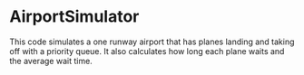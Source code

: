 # AirportSimulator
This code simulates a one runway airport that has planes landing and taking off with a priority queue. It also calculates 
how long each plane waits and the average wait time.
